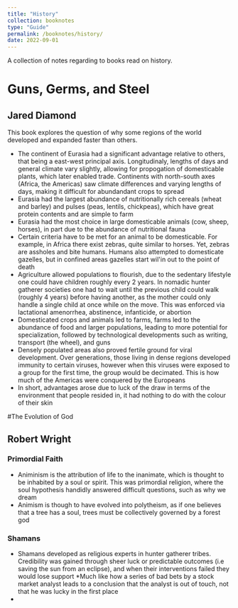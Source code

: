 ```yaml
---
title: "History"
collection: booknotes
type: "Guide"
permalink: /booknotes/history/
date: 2022-09-01
---
```


A collection of notes regarding to books read on history.

# Guns, Germs, and Steel
## Jared Diamond 

This book explores the question of why some regions of the world developed and expanded faster than others.
* The continent of Eurasia had a significant advantage relative to others, that being a east-west principal axis. Longitudinaly, lengths of days and general climate vary slightly, allowing for propogation of domesticable plants, which later enabled trade. Continents with north-south axes (Africa, the Americas) saw climate differences and varying lengths of days, making it difficult for abundandant crops to spread
* Eurasia had the largest abundance of nutritionally rich cereals (wheat and barley) and pulses (peas, lentils, chickpeas), which have great protein contents and are simple to farm
*	Eurasia had the most choice in large domesticable animals (cow, sheep, horses), in part due to the abundance of nutritional fauna
  * Certain criteria have to be met for an animal to be domesticable. For example, in Africa there exist zebras, quite similar to horses. Yet, zebras are assholes and bite humans. Humans also attempted to domesticate gazelles, but in confined areas gazelles start wil'in out to the point of death
* Agriculture allowed populations to flourish, due to the sedentary lifestyle one could have children roughly every 2 years. In nomadic hunter gatherer societies one had to wait until the previous child could walk (roughly 4 years) before having another, as the mother could only handle a single child at once while on the move. This was enforced via lactational amenorrhea, abstinence, infanticide, or abortion
* Domesticated crops and animals led to farms, farms led to the abundance of food and larger populations, leading to more potential for specialization, followed by technological developments such as writing, transport (the wheel), and guns
* Densely populated areas also proved fertile ground for viral development. Over generations, those living in dense regions developed immunity to certain viruses, however when this viruses were exposed to a group for the first time, the group would be decimated. This is how much of the Americas were conquered by the Europeans
* In short, advantages arose due to luck of the draw in terms of the environment that people resided in, it had nothing to do with the colour of their skin

#The Evolution of God
## Robert Wright
### Primordial Faith
* Animinism is the attribution of life to the inanimate, which is thought to be inhabited by a soul or spirit. This was primordial religion, where the soul hypothesis handidly answered difficult questions, such as why we dream
* Animism is though to have evolved into polytheism, as if one believes that a tree has a soul, trees must be collectively governed by a forest god
### Shamans
* Shamans developed as religious experts in hunter gatherer tribes. Credibility was gained through sheer luck or predictable outcomes (i.e saving the sun from an eclipse), and when their interventions failed they would lose support
  *Much like how a series of bad bets by a stock market analyst leads to a conclusion that the analyst is out of touch, not that he was lucky in the first place
*
